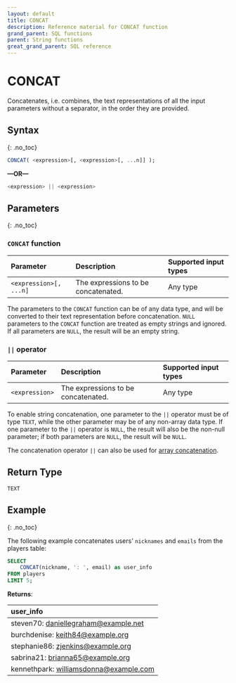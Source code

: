 ```yaml
---
layout: default
title: CONCAT
description: Reference material for CONCAT function
grand_parent: SQL functions
parent: String functions
great_grand_parent: SQL reference
---
```


# CONCAT

Concatenates, i.e. combines, the text representations of all the input parameters without a separator, in the order they are provided.

## Syntax
{: .no_toc}

```sql
CONCAT( <expression>[, <expression>[, ...n]] );
```

**&mdash;OR&mdash;**

```sql
<expression> || <expression>
```

## Parameters 
{: .no_toc}

### `CONCAT` function

| Parameter | Description                         |Supported input types |
| :--------- | :----------------------------------- | :---------------------|
| `<expression>[, ...n]` | The expressions to be concatenated. | Any type |

The parameters to the `CONCAT` function can be of any data type, and will be converted to their text representation before concatenation. `NULL` parameters to the `CONCAT` function are treated as empty strings and ignored. If all parameters are `NULL`, the result will be an empty string.

### `||` operator

| Parameter | Description                         |Supported input types |
| :--------- | :----------------------------------- | :---------------------|
| `<expression>` | The expressions to be concatenated. | Any type |

To enable string concatenation, one parameter to the `||` operator must be of type `TEXT`, while the other parameter may be of any non-array data type. If one parameter to the `||` operator is `NULL`, the result will also be the non-null parameter; if both parameters are `NULL`, the result will be `NULL`.

The concatenation operator `||` can also be used for [array concatenation](../array/array-concat.md).



## Return Type
`TEXT`

## Example
{: .no_toc}

The following example concatenates users' `nicknames` and `emails` from the players table: 

```sql
SELECT
	CONCAT(nickname, ': ', email) as user_info
FROM players
LIMIT 5;
```

**Returns**:

| user_info                              |
| :--------------------------------------|
| steven70: daniellegraham@example.net   | 
| burchdenise: keith84@example.org       | 
| stephanie86: zjenkins@example.org      |
| sabrina21: brianna65@example.org       |
| kennethpark: williamsdonna@example.com |
